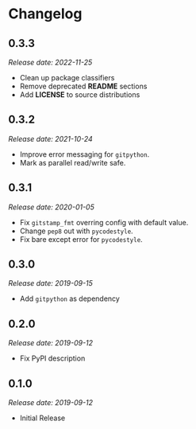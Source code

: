 Changelog
=========

0.3.3
-----

*Release date: 2022-11-25*

* Clean up package classifiers
* Remove deprecated **README** sections
* Add **LICENSE** to source distributions

0.3.2
-----

*Release date: 2021-10-24*

* Improve error messaging for `gitpython`.
* Mark as parallel read/write safe.

0.3.1
-----

*Release date: 2020-01-05*

* Fix `gitstamp_fmt` overring config with default value.
* Change `pep8` out with `pycodestyle`.
* Fix bare except error for `pycodestyle`.

0.3.0
-----

*Release date: 2019-09-15*

* Add `gitpython` as dependency

0.2.0
-----

*Release date: 2019-09-12*

* Fix PyPI description

0.1.0
-----

*Release date: 2019-09-12*

* Initial Release

